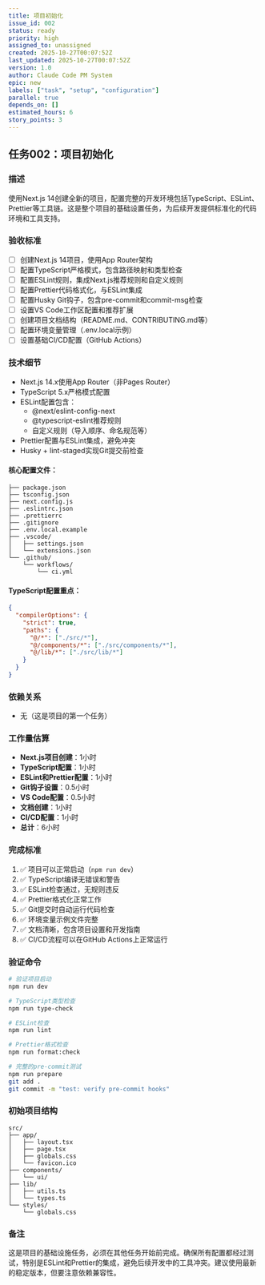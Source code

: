```yaml
---
title: 项目初始化
issue_id: 002
status: ready
priority: high
assigned_to: unassigned
created: 2025-10-27T00:07:52Z
last_updated: 2025-10-27T00:07:52Z
version: 1.0
author: Claude Code PM System
epic: new
labels: ["task", "setup", "configuration"]
parallel: true
depends_on: []
estimated_hours: 6
story_points: 3
---
```


## 任务002：项目初始化

### 描述
使用Next.js 14创建全新的项目，配置完整的开发环境包括TypeScript、ESLint、Prettier等工具链。这是整个项目的基础设置任务，为后续开发提供标准化的代码环境和工具支持。

### 验收标准
- [ ] 创建Next.js 14项目，使用App Router架构
- [ ] 配置TypeScript严格模式，包含路径映射和类型检查
- [ ] 配置ESLint规则，集成Next.js推荐规则和自定义规则
- [ ] 配置Prettier代码格式化，与ESLint集成
- [ ] 配置Husky Git钩子，包含pre-commit和commit-msg检查
- [ ] 设置VS Code工作区配置和推荐扩展
- [ ] 创建项目文档结构（README.md、CONTRIBUTING.md等）
- [ ] 配置环境变量管理（.env.local示例）
- [ ] 设置基础CI/CD配置（GitHub Actions）

### 技术细节
- Next.js 14.x使用App Router（非Pages Router）
- TypeScript 5.x严格模式配置
- ESLint配置包含：
  - @next/eslint-config-next
  - @typescript-eslint推荐规则
  - 自定义规则（导入顺序、命名规范等）
- Prettier配置与ESLint集成，避免冲突
- Husky + lint-staged实现Git提交前检查

#### 核心配置文件：
```
├── package.json
├── tsconfig.json
├── next.config.js
├── .eslintrc.json
├── .prettierrc
├── .gitignore
├── .env.local.example
├── .vscode/
│   ├── settings.json
│   └── extensions.json
└── .github/
    └── workflows/
        └── ci.yml
```

#### TypeScript配置重点：
```json
{
  "compilerOptions": {
    "strict": true,
    "paths": {
      "@/*": ["./src/*"],
      "@/components/*": ["./src/components/*"],
      "@/lib/*": ["./src/lib/*"]
    }
  }
}
```

### 依赖关系
- 无（这是项目的第一个任务）

### 工作量估算
- **Next.js项目创建**：1小时
- **TypeScript配置**：1小时
- **ESLint和Prettier配置**：1小时
- **Git钩子设置**：0.5小时
- **VS Code配置**：0.5小时
- **文档创建**：1小时
- **CI/CD配置**：1小时
- **总计**：6小时

### 完成标准
1. ✅ 项目可以正常启动（`npm run dev`）
2. ✅ TypeScript编译无错误和警告
3. ✅ ESLint检查通过，无规则违反
4. ✅ Prettier格式化正常工作
5. ✅ Git提交时自动运行代码检查
6. ✅ 环境变量示例文件完整
7. ✅ 文档清晰，包含项目设置和开发指南
8. ✅ CI/CD流程可以在GitHub Actions上正常运行

### 验证命令
```bash
# 验证项目启动
npm run dev

# TypeScript类型检查
npm run type-check

# ESLint检查
npm run lint

# Prettier格式检查
npm run format:check

# 完整的pre-commit测试
npm run prepare
git add .
git commit -m "test: verify pre-commit hooks"
```

### 初始项目结构
```
src/
├── app/
│   ├── layout.tsx
│   ├── page.tsx
│   ├── globals.css
│   └── favicon.ico
├── components/
│   └── ui/
├── lib/
│   ├── utils.ts
│   └── types.ts
└── styles/
    └── globals.css
```

### 备注
这是项目的基础设施任务，必须在其他任务开始前完成。确保所有配置都经过测试，特别是ESLint和Prettier的集成，避免后续开发中的工具冲突。建议使用最新的稳定版本，但要注意依赖兼容性。
